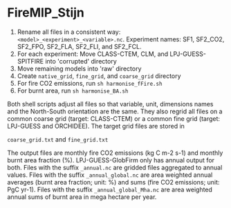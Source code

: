 # FireMIP_Stijn

1. Rename all files in a consistent way: ```<model>_<experiment>_<variable>.nc```. Experiment names: SF1, SF2_CO2, SF2_FPO, SF2_FLA, SF2_FLI, and SF2_FCL.
2. For each experiment: Move CLASS-CTEM, CLM, and LPJ-GUESS-SPITFIRE into 'corrupted' directory
3. Move remaining models into 'raw' directory
4. Create ```native_grid```, ```fine_grid```, and ```coarse_grid``` directory
5. For fire CO2 emissions, run ```sh harmonise_fFire.sh```
6. For burnt area, run ```sh harmonise_BA.sh```

Both shell scripts adjust all files so that variable, unit, dimensions names and the North-South orientation are the same. They also regrid all files on a common coarse grid (target: CLASS-CTEM) or a common fine grid (target: LPJ-GUESS and ORCHIDEE). The target grid files are stored in

```coarse_grid.txt```
and
```fine_grid.txt```

The output files are monthly fire CO2 emissions (kg C m-2 s-1) and monthly burnt area fraction (%). LPJ-GUESS-GlobFirm only has annual output for both. Files with the suffix ```_annual.nc``` are gridded files aggregated to annual values. Files with the suffix ```_annual_global.nc``` are area weighted annual averages (burnt area fraction; unit: %) and sums (fire CO2 emissions; unit: PgC yr-1). Files with the suffix ```_annual_global_Mha.nc``` are area weighted annual sums of burnt area in mega hectare per year.
